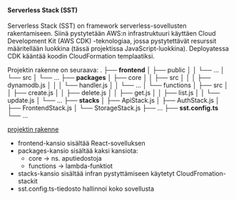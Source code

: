 #### Serverless Stack (SST)

Serverless Stack (SST) on framework serverless-sovellusten rakentamiseen. Siinä pystytetään AWS:n infrastruktuuri käyttäen Cloud Development Kit (AWS CDK) -teknologiaa, jossa pystytettävät resurssit määritellään luokkina (tässä projektissa JavaScript-luokkina). Deployatessa CDK kääntää koodin CloudFormation templaatiksi.

Projektin rakenne on seuraava:
.
├── **frontend**
│   ├── public
│   │   └── ...
│   └── src
│       └── ...
├── **packages**
│   ├── core
│   │   ├── src
│   │   │   ├── dynamodb.js
│   │   │   └── handler.js
│   │   └── ...
│   └── functions
│       ├── src
│       │   ├── create.js
│       │   ├── delete.js
│       │   ├── get.js
│       │   ├── list.js
│       │   └── update.js
│       └── ...
├── **stacks**
│   ├── ApiStack.js
│   ├── AuthStack.js
│   ├── FrontendStack.js
│   └── StorageStack.js
├── ...
├── **sst.config.ts**
└── ...

[projektin rakenne](./tree.png)

- frontend-kansio sisältää React-sovelluksen
- packages-kansio sisältää kaksi kansiota:
	- core -> ns. aputiedostoja
	- functions -> lambda-funktiot
- stacks-kansio sisältää infran pystyttämiseen käytetyt CloudFromation-stackit
- sst.config.ts-tiedosto hallinnoi koko sovellusta